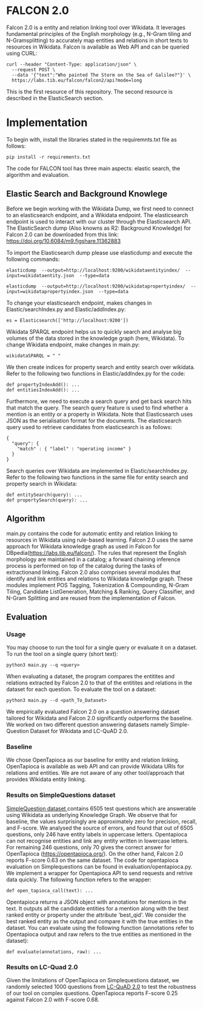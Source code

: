 # FALCON 2.0

Falcon 2.0 is a entity and relation linking tool over Wikidata. It leverages fundamental principles of the English morphology (e.g., N-Gram tiling and N-Gramsplitting) to accurately map entities and relations in short texts to resources in  Wikidata. Falcon is available as Web API and can be queried using CURL: 
```
curl --header "Content-Type: application/json" \
  --request POST \
  --data '{"text":"Who painted The Storm on the Sea of Galilee?"}' \
  https://labs.tib.eu/falcon/falcon2/api?mode=long
```
This is the first resource of this repository. The second resource is described in the ElasticSearch section.
# Implementation
To begin with, install the libraries stated in the requiremnts.txt file as follows:
```
pip install -r requirements.txt
```
The code for FALCON tool has three main aspects: elastic search, the algorithm and evaluation. 
## Elastic Search and Background Knowlege
Before we begin working with the Wikidata Dump, we first need to connect to an elasticsearch endpoint, and a Wikidata endpoint. The elasticsearch endpoint is used to interact with our cluster through the Elasticsearch API. 
The ElasticSearch dump (Also knowns as R2: Background Knowledge) for Falcon 2.0 can be downloaded from this link:
https://doi.org/10.6084/m9.figshare.11362883

To import the Elasticsearch dump please use elasticdump and execute the following commands:
```
elasticdump  --output=http://localhost:9200/wikidataentityindex/  --input=wikidataentity.json  --type=data

elasticdump  --output=http://localhost:9200/wikidatapropertyindex/  --input=wikidatapropertyindex.json  --type=data
```

To change your elasticsearch endpoint, makes changes in Elastic/searchIndex.py and Elastic/addIndex.py:
```
es = Elasticsearch(['http://localhost:9200'])
```
Wikidata SPARQL endpoint helps us to quickly search and analyse big volumes of the data stored in the knowledge graph (here, Wikidata). To change Wikidata endpoint, make changes in main.py:
```
wikidataSPARQL = " "
```
We then create indices for property search and entity search over wikidata. Refer to the following two functions in Elastic/addIndex.py for the code:
```
def propertyIndexAdd(): ...
def entitiesIndexAdd(): ...
```
Furthermore, we need to execute a search query and get back search hits that match the query. The search query feature is used to find whether a mention is an entity or a property in Wikidata. Note that Elasticsearch uses JSON as the serialisation format for the documents. The elasticsearch query used to retrieve candidates from elasticsearch is as follows:
```
{
  "query": {
    "match" : { "label" : "operating income" }
  }
}
```
Search queries over Wikidata are implemented in Elastic/searchIndex.py. Refer to the following two functions in the same file for entity search and property search in Wikidata:
```
def entitySearch(query): ...
def propertySearch(query): ...
```

## Algorithm
main.py contains the code for automatic entity and relation linking to resources in Wikidata using rule-based learning. Falcon 2.0 uses the same approach for Wikidata knowledge graph as used in Falcon for DBpedia(https://labs.tib.eu/falcon/). The rules that represent the English morphology are maintained in a catalog; a forward chaining inference process is performed on top of the catalog during the tasks of extractionand linking. Falcon 2.0 also comprises several modules that identify and link entities and relations to Wikidata knowledge graph. These modules implement POS Tagging, Tokenization & Compounding, N-Gram Tiling, Candidate  ListGeneration, Matching & Ranking, Query Classifier, and N-Gram Splitting and are reused from the implementation of Falcon. 

## Evaluation

### Usage
You may choose to run the tool for a single query or evaluate it on a dataset.
To run the tool on a single query (short text):
```
python3 main.py --q <query>
```

When evaluating a dataset, the program compares the entitites and relations extracted by Falcon 2.0 to that of the entitites and relations in the dataset for each question. To evaluate the tool on a dataset:
```
python3 main.py --d <path_To_Dataset>
```

We empirically evaluated Falcon 2.0 on a question answering dataset tailored for Wikidata and Falcon 2.0 significantly outperforms the baseline. We worked on two different question answering datasets namely Simple-Question Dataset for Wikidata and LC-QuAD 2.0. 

### Baseline

We chose OpenTapioca as our baseline for entity and relation linking. OpenTapioca is available as web API and can provide Wikidata URIs for relations and entities. We are not aware of any other tool/approach that provides Wikidata entity linking.

### Results on SimpleQuestions dataset
[SimpleQuestion dataset ](https://github.com/askplatypus/wikidata-simplequestions)contains 6505 test questions which are answerable using Wikidata as underlying Knowledge Graph. We observe that for baseline, the values surprisingly are approximately zero for precision, recall, and F-score. We analysed the source of errors,  and  found  that  out  of  6505  questions,  only  246  have  entity  labels  in uppercase  letters.  Opentapioca  can  not  recognise  entities  and  link  any  entity written in lowercase letters. For remaining 246 questions, only 70 gives the correct answer for OpenTapioca (https://opentapioca.org/). On the other hand, Falcon 2.0 reports F-score 0.63 on the same dataset.
The code for opentapioca evaluation on Simplequestions can be found in evaluation/opentapioca.py. We implement a wrapper for Opentapioca API to send requests and retrive data quickly. The following function refers to the wrapper:
```
def open_tapioca_call(text): ...
```
Opentapioca returns a JSON object with annotations for mentions in the text. It outputs all the candidate entities for a mention along with the best ranked entity or property under the attribute 'best_qid'. We consider the best ranked entity as the output and compare it with the true entities in the dataset. You can evaluate using the following function (annotations refer to Opentapioca output and raw refers to the true entities as mentioned in the dataset):
```
def evaluate(annotations, raw): ...
```
### Results on LC-Quad 2.0
Given the limitations of OpenTapioca on Simplequestions dataset, we randomly selected 1000 questions from [LC-QuAD 2.0](https://figshare.com/articles/test_set_for_lcquad_2_0/8479052) to test the robustness of our tool on complex questions. OpenTapioca reports F-score 0.25 against Falcon 2.0 with F-score 0.68.
